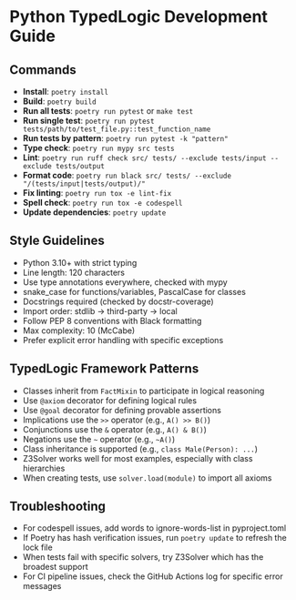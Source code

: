 # Python TypedLogic Development Guide

## Commands
- **Install**: `poetry install`
- **Build**: `poetry build`
- **Run all tests**: `poetry run pytest` or `make test`
- **Run single test**: `poetry run pytest tests/path/to/test_file.py::test_function_name`
- **Run tests by pattern**: `poetry run pytest -k "pattern"`
- **Type check**: `poetry run mypy src tests`
- **Lint**: `poetry run ruff check src/ tests/ --exclude tests/input --exclude tests/output`
- **Format code**: `poetry run black src/ tests/ --exclude "/(tests/input|tests/output)/"`
- **Fix linting**: `poetry run tox -e lint-fix`
- **Spell check**: `poetry run tox -e codespell`
- **Update dependencies**: `poetry update`

## Style Guidelines
- Python 3.10+ with strict typing
- Line length: 120 characters
- Use type annotations everywhere, checked with mypy
- snake_case for functions/variables, PascalCase for classes
- Docstrings required (checked by docstr-coverage)
- Import order: stdlib → third-party → local
- Follow PEP 8 conventions with Black formatting
- Max complexity: 10 (McCabe)
- Prefer explicit error handling with specific exceptions

## TypedLogic Framework Patterns
- Classes inherit from `FactMixin` to participate in logical reasoning
- Use `@axiom` decorator for defining logical rules
- Use `@goal` decorator for defining provable assertions
- Implications use the `>>` operator (e.g., `A() >> B()`)
- Conjunctions use the `&` operator (e.g., `A() & B()`)
- Negations use the `~` operator (e.g., `~A()`)
- Class inheritance is supported (e.g., `class Male(Person): ...`)
- Z3Solver works well for most examples, especially with class hierarchies
- When creating tests, use `solver.load(module)` to import all axioms

## Troubleshooting
- For codespell issues, add words to ignore-words-list in pyproject.toml
- If Poetry has hash verification issues, run `poetry update` to refresh the lock file
- When tests fail with specific solvers, try Z3Solver which has the broadest support
- For CI pipeline issues, check the GitHub Actions log for specific error messages